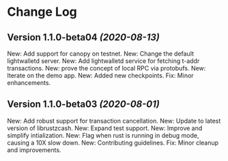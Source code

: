 Change Log
==========

Version 1.1.0-beta04 *(2020-08-13)*
------------------------------------
New: Add support for canopy on testnet.
New: Change the default lightwalletd server.
New: Add lightwalletd service for fetching t-addr transactions.
New: prove the concept of local RPC via protobufs.
New: Iterate on the demo app.
New: Added new checkpoints.
Fix: Minor enhancements.

Version 1.1.0-beta03 *(2020-08-01)*
------------------------------------
New: Add robust support for transaction cancellation.
New: Update to latest version of librustzcash.
New: Expand test support.
New: Improve and simplify intialization.
New: Flag when rust is running in debug mode, causing a 10X slow down.
New: Contributing guidelines.
Fix: Minor cleanup and improvements.

